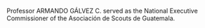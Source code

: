 Professor ARMANDO GÁLVEZ C. served as the National Executive Commissioner of the Asociación de Scouts de Guatemala.
